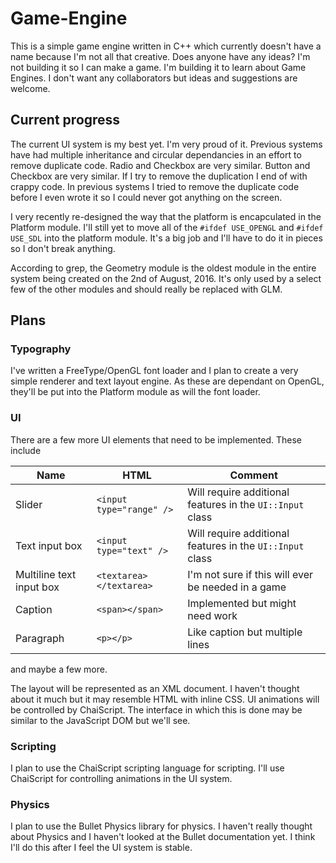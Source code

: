 # Game-Engine
This is a simple game engine written in C++ which currently doesn't have a name because I'm not all that creative. Does anyone have any ideas? I'm not building it so I can make a game. I'm building it to learn about Game Engines. I don't want any collaborators but ideas and suggestions are welcome.

## Current progress

The current UI system is my best yet. I'm very proud of it. Previous systems have had multiple inheritance and circular dependancies in an effort to remove duplicate code. Radio and Checkbox are very similar. Button and Checkbox are very similar. If I try to remove the duplication I end of with crappy code. In previous systems I tried to remove the duplicate code before I even wrote it so I could never got anything on the screen.

I very recently re-designed the way that the platform is encapculated in the Platform module. I'll still yet to move all of the `#ifdef USE_OPENGL` and `#ifdef USE_SDL` into the platform module. It's a big job and I'll have to do it in pieces so I don't break anything.

According to grep, the Geometry module is the oldest module in the entire system being created on the 2nd of August, 2016. It's only used by a select few of the other modules and should really be replaced with GLM.

## Plans

### Typography
I've written a FreeType/OpenGL font loader and I plan to create a very simple renderer and text layout engine. As these are dependant on OpenGL, they'll be put into the Platform module as will the font loader.

### UI
There are a few more UI elements that need to be implemented. These include

| Name                     | HTML                     | Comment                                                   |
|--------------------------|--------------------------|-----------------------------------------------------------|
| Slider                   | `<input type="range" />` | Will require additional features in the `UI::Input` class |
| Text input box           | `<input type="text" />`  | Will require additional features in the `UI::Input` class |
| Multiline text input box | `<textarea></textarea>`  | I'm not sure if this will ever be needed in a game        |
| Caption                  | `<span></span>`          | Implemented but might need work                           |
| Paragraph                | `<p></p>`                | Like caption but multiple lines                           |

and maybe a few more.

The layout will be represented as an XML document. I haven't thought about it much but it may resemble HTML with inline CSS. UI animations will be controlled by ChaiScript. The interface in which this is done may be similar to the JavaScript DOM but we'll see.

### Scripting
I plan to use the ChaiScript scripting language for scripting. I'll use ChaiScript for controlling animations in the UI system.

### Physics
I plan to use the Bullet Physics library for physics. I haven't really thought about Physics and I haven't looked at the Bullet documentation yet. I think I'll do this after I feel the UI system is stable. 

